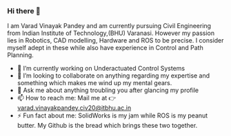 ### Hi there 👋

<!--
**GeneralVader/GeneralVader** is a ✨ _special_ ✨ repository because its `README.md` (this file) appears on your GitHub profile.

Here are some ideas to get you started:

- 🔭 I’m currently working on ...
- 🌱 I’m currently learning ...
- 👯 I’m looking to collaborate on ...
- 🤔 I’m looking for help with ...
- 💬 Ask me about ...
- 📫 How to reach me: ...
- 😄 Pronouns: ...
- ⚡ Fun fact: ...
-->

I am Varad Vinayak Pandey and am currently pursuing Civil Engineering from Indian Institute of Technology,(BHU) Varanasi. However my passion lies in Robotics, CAD modelling, Hardware and ROS to be precise. I consider myself adept in these while also have experience in Control and Path Planning. 

- 🔭 I’m currently working on Underactuated Control Systems
- 👯 I’m looking to collaborate on anything regarding my expertise and something which makes me wind up my mental gears.
- 💬 Ask me about anything troubling you after glancing my profile
- 📫 How to reach me: Mail me at 👉 varad.vinayakpandey.civ20@itbhu.ac.in
- ⚡ Fun fact about me: SolidWorks is my jam while ROS is my peanut butter. My Github is the bread which brings these two together.

